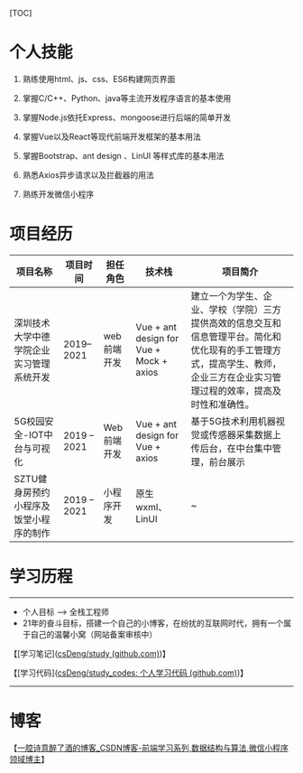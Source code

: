 [TOC]



# 个人技能

1. 熟练使用html、js、css、ES6构建网页界面

2. 掌握C/C++、Python、java等主流开发程序语言的基本使用

3. 掌握Node.js依托Express、mongoose进行后端的简单开发

4. 掌握Vue以及React等现代前端开发框架的基本用法

5. 掌握Bootstrap、ant design 、LinUI 等样式库的基本用法

6. 熟悉Axios异步请求以及拦截器的用法

7. 熟练开发微信小程序

# 项目经历

| 项目名称                                 | 项目时间    | 担任角色     | 技术栈                                  | 项目简介                                                     |
| ---------------------------------------- | ----------- | ------------ | --------------------------------------- | ------------------------------------------------------------ |
| 深圳技术大学中德学院企业实习管理系统开发 | 2019– 2021  | web前端开发  | Vue + ant design for Vue + Mock + axios | 建立一个为学生、企业、学校（学院）三方提供高效的信息交互和信息管理平台。简化和优化现有的手工管理方式，提高学生、教师，企业三方在企业实习管理过程的效率，提高及时性和准确性。 |
| 5G校园安全-IOT中台与可视化               | 2019 – 2021 | Web前端 开发 | Vue + ant design for Vue + axios        | 基于5G技术利用机器视觉或传感器采集数据上传后台，在中台集中管理，前台展示 |
| SZTU健身房预约小程序及饭堂小程序的制作   | 2019 – 2021 | 小程序开发   | 原生wxml、LinUI                         | ~                                                            |



# 学习历程

---



* 个人目标 -->  全栈工程师
* 21年的奋斗目标，搭建一个自己的小博客，在纷扰的互联网时代，拥有一个属于自己的温馨小窝（网站备案审核中）

【[学习笔记]([csDeng/study (github.com)](https://github.com/csDeng/study))】

【[学习代码]([csDeng/study_codes: 个人学习代码 (github.com)](https://github.com/csDeng/study_codes))】

---

# 博客

【[一腔诗意醉了酒的博客_CSDN博客-前端学习系列,数据结构与算法,微信小程序领域博主](https://blog.csdn.net/qq_45704048)】



